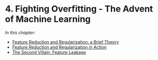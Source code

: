 # 4. Fighting Overfitting - The Advent of Machine Learning

*In this chapter:*
- [Feature Reduction and Regularization: a Brief Theory](theory_regularization.ipynb)
- [Feature Reduction and Regularization in Action](practice_regularization.ipynb)
- [The Second Villain: Feature Leakage](leakage.ipynb)

